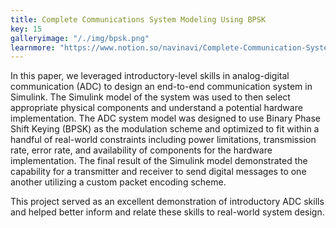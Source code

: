 ```yaml
---
title: Complete Communications System Modeling Using BPSK
key: 15
galleryimage: "/./img/bpsk.png"
learnmore: "https://www.notion.so/navinavi/Complete-Communication-System-Modeling-36461cf3a19c464e8722264e13fd34f6"
---
```

In this paper, we leveraged introductory-level skills in analog-digital communication (ADC) to design an end-to-end communication system in Simulink. The Simulink model of the system was used to then select appropriate physical components and understand a potential hardware implementation. The ADC system model was designed to use Binary Phase Shift Keying (BPSK) as the modulation scheme and optimized to fit within a handful of real-world constraints including power limitations, transmission rate, error rate, and availability of components for the hardware implementation. The final result of the Simulink model demonstrated the capability for a transmitter and receiver to send digital messages to one another utilizing a custom packet encoding scheme.

This project served as an excellent demonstration of introductory ADC skills and helped better inform and relate these skills to real-world system design.